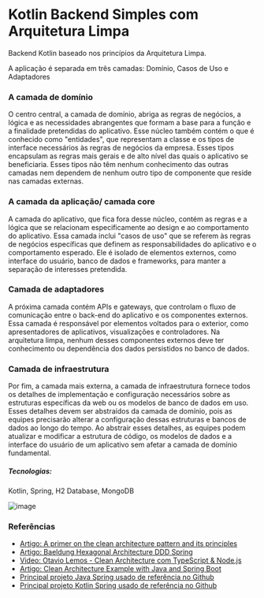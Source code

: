 # Kotlin Backend Simples com Arquitetura Limpa

Backend Kotlin baseado nos princípios da Arquitetura Limpa.

A aplicação é separada em três camadas: Domínio, Casos de Uso e Adaptadores


### A camada de domínio
O centro central, a camada de domínio, abriga as regras de negócios, a lógica e as necessidades abrangentes que formam a base para a função e a finalidade pretendidas do aplicativo. Esse núcleo também contém o que é conhecido como "entidades", que representam a classe e os tipos de interface necessários às regras de negócios da empresa. Esses tipos encapsulam as regras mais gerais e de alto nível das quais o aplicativo se beneficiaria. Esses tipos não têm nenhum conhecimento das outras camadas nem dependem de nenhum outro tipo de componente que reside nas camadas externas.


### A camada da aplicação/ camada core
A camada do aplicativo, que fica fora desse núcleo, contém as regras e a lógica que se relacionam especificamente ao design e ao comportamento do aplicativo. Essa camada inclui "casos de uso" que se referem às regras de negócios específicas que definem as responsabilidades do aplicativo e o comportamento esperado. Ele é isolado de elementos externos, como interface do usuário, banco de dados e frameworks, para manter a separação de interesses pretendida.

### Camada de adaptadores
A próxima camada contém APIs e gateways, que controlam o fluxo de comunicação entre o back-end do aplicativo e os componentes externos. Essa camada é responsável por elementos voltados para o exterior, como apresentadores de aplicativos, visualizações e controladores. Na arquitetura limpa, nenhum desses componentes externos deve ter conhecimento ou dependência dos dados persistidos no banco de dados.

### Camada de infraestrutura
Por fim, a camada mais externa, a camada de infraestrutura fornece todos os detalhes de implementação e configuração necessários sobre as estruturas específicas da web ou os modelos de banco de dados em uso. Esses detalhes devem ser abstraídos da camada de domínio, pois as equipes precisarão alterar a configuração dessas estruturas e bancos de dados ao longo do tempo. Ao abstrair esses detalhes, as equipes podem atualizar e modificar a estrutura de código, os modelos de dados e a interface do usuário de um aplicativo sem afetar a camada de domínio fundamental.

##### Tecnologias:

Kotlin, Spring, H2 Database, MongoDB

![image](https://cdn.ttgtmedia.com/rms/onlineImages/app_arch-layers_clean_architecture-f.png)


### Referências
* [Artigo: A primer on the clean architecture pattern and its principles](https://www.techtarget.com/searchapparchitecture/tip/A-primer-on-the-clean-architecture-pattern-and-its-principles)
* [Artigo: Baeldung Hexagonal Architecture DDD Spring](https://www.baeldung.com/hexagonal-architecture-ddd-spring)
* [Video: Otavio Lemos - Clean Architecture com TypeScript & Node.js](https://www.youtube.com/watch?v=7BNoxRntLYo)
* [Artigo: Clean Architecture Example with Java and Spring Boot](https://medium.com/swlh/clean-architecture-java-spring-fea51e26e00)
* [Principal projeto Java Spring usado de referência no Github](https://github.com/soyjuanmalopez/clean-architecture)
* [Principal projeto Kotlin Spring usado de referência no Github](https://github.com/ESchouten/CleanArchitecture)

